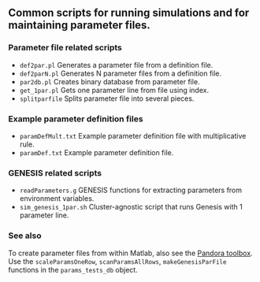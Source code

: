 ## Common scripts for running simulations and for maintaining parameter files.

### Parameter file related scripts

- `def2par.pl`	Generates a parameter file from a definition file.
- `def2parN.pl` Generates N parameter files from a definition file.
- `par2db.pl` Creates binary database from parameter file.
- `get_1par.pl` Gets one parameter line from file using index.
- `splitparfile` Splits parameter file into several pieces.

### Example parameter definition files

 - `paramDefMult.txt` Example parameter definition file with multiplicative rule.
 - `paramDef.txt` Example parameter definition file.
 
### GENESIS related scripts
 - `readParameters.g` GENESIS functions for extracting parameters from environment variables.
 - `sim_genesis_1par.sh` Cluster-agnostic script that runs Genesis with 1 parameter line.

### See also
To create parameter files from within Matlab, also see the [Pandora
toolbox](https://github.com/cengique/pandora-matlab). Use the
`scaleParamsOneRow`, `scanParamsAllRows`, `makeGenesisParFile` functions in
the `params_tests_db` object.
